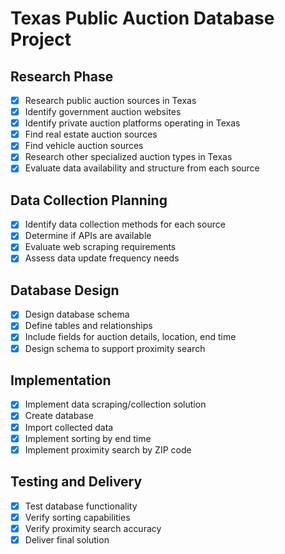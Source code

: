 # Texas Public Auction Database Project

## Research Phase
- [x] Research public auction sources in Texas
- [x] Identify government auction websites
- [x] Identify private auction platforms operating in Texas
- [x] Find real estate auction sources
- [x] Find vehicle auction sources
- [x] Research other specialized auction types in Texas
- [x] Evaluate data availability and structure from each source

## Data Collection Planning
- [x] Identify data collection methods for each source
- [x] Determine if APIs are available
- [x] Evaluate web scraping requirements
- [x] Assess data update frequency needs

## Database Design
- [x] Design database schema
- [x] Define tables and relationships
- [x] Include fields for auction details, location, end time
- [x] Design schema to support proximity search

## Implementation
- [x] Implement data scraping/collection solution
- [x] Create database
- [x] Import collected data
- [x] Implement sorting by end time
- [x] Implement proximity search by ZIP code

## Testing and Delivery
- [x] Test database functionality
- [x] Verify sorting capabilities
- [x] Verify proximity search accuracy
- [x] Deliver final solution
